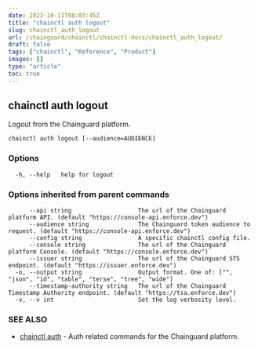 ```yaml
---
date: 2023-10-11T08:03:45Z
title: "chainctl auth logout"
slug: chainctl_auth_logout
url: /chainguard/chainctl/chainctl-docs/chainctl_auth_logout/
draft: false
tags: ["chainctl", "Reference", "Product"]
images: []
type: "article"
toc: true
---
```

## chainctl auth logout

Logout from the Chainguard platform.

```
chainctl auth logout [--audience=AUDIENCE]
```

### Options

```
  -h, --help   help for logout
```

### Options inherited from parent commands

```
      --api string                   The url of the Chainguard platform API. (default "https://console-api.enforce.dev")
      --audience string              The Chainguard token audience to request. (default "https://console-api.enforce.dev")
      --config string                A specific chainctl config file.
      --console string               The url of the Chainguard platform Console. (default "https://console.enforce.dev")
      --issuer string                The url of the Chainguard STS endpoint. (default "https://issuer.enforce.dev")
  -o, --output string                Output format. One of: ["", "json", "id", "table", "terse", "tree", "wide"]
      --timestamp-authority string   The url of the Chainguard Timestamp Authority endpoint. (default "https://tsa.enforce.dev")
  -v, --v int                        Set the log verbosity level.
```

### SEE ALSO

* [chainctl auth](/chainguard/chainctl/chainctl-docs/chainctl_auth/)	 - Auth related commands for the Chainguard platform.


